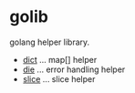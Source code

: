 # golib
golang helper library.

- [dict](./dict)  ... map[] helper
- [die](./die)   ... error handling helper
- [slice](./slice) ... slice helper
